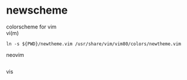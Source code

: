 # newscheme
colorscheme for vim  
vi(m)
```
ln -s ${PWD}/newtheme.vim /usr/share/vim/vim80/colors/newtheme.vim
```
neovim
```
```
vis
```
```

